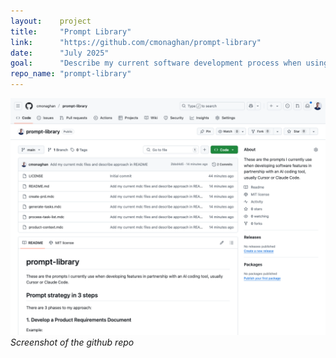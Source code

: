 ```yaml
---
layout:    project
title:     "Prompt Library"
link:      "https://github.com/cmonaghan/prompt-library"
date:      "July 2025"
goal:      "Describe my current software development process when using AI coding tools such as Cursor and Claude Code."
repo_name: "prompt-library"
---
```


![Repository screenshot](../assets/2025-07-19-prompt-library-repo-screenshot.png)
*Screenshot of the github repo*
